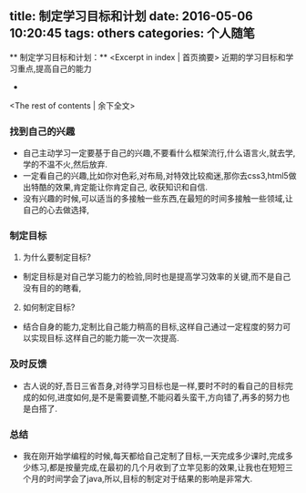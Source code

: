 title: 制定学习目标和计划
date: 2016-05-06 10:20:45
tags: others
categories: 个人随笔
---
** 制定学习目标和计划：** <Excerpt in index | 首页摘要>
	近期的学习目标和学习重点,提高自己的能力
+ <!-- more -->
<The rest of contents | 余下全文>

### 找到自己的兴趣
- 自己主动学习一定要基于自己的兴趣,不要看什么框架流行,什么语言火,就去学,学的不温不火,然后放弃.
- 一定看自己的兴趣,比如你对色彩,对布局,对特效比较痴迷,那你去css3,html5做出特酷的效果,肯定能让你肯定自己,
收获知识和自信.
- 没有兴趣的时候,可以适当的多接触一些东西,在最短的时间多接触一些领域,让自己的心去做选择,

### 制定目标
1. 为什么要制定目标?
- 制定目标是对自己学习能力的检验,同时也是提高学习效率的关键,而不是自己没有目的的瞎看,
2. 如何制定目标?
- 结合自身的能力,定制比自己能力稍高的目标,这样自己通过一定程度的努力可以实现目标.这样自己的能力能一次一次提高.

### 及时反馈
- 古人说的好,吾日三省吾身,对待学习目标也是一样,要时不时的看自己的目标完成的如何,进度如何,是不是需要调整,不能闷着头蛮干,方向错了,再多的努力也是白搭了.

### 总结
- 我在刚开始学编程的时候,每天都给自己定制了目标,一天完成多少课时,完成多少练习,都是按量完成,在最初的几个月收到了立竿见影的效果,让我也在短短三个月的时间学会了java,所以,目标的制定对于结果的影响是非常大.
